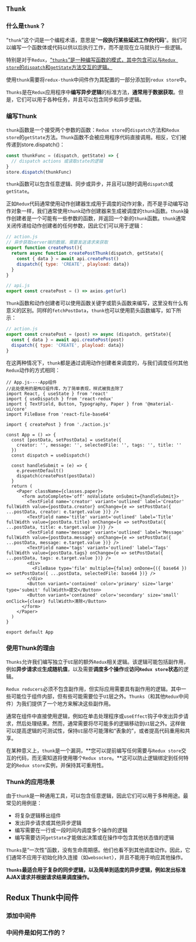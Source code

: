 ## `Thunk`

### 什么是`thunk`？

“`thunk`”这个词是一个编程术语，意思是“**一段执行某些延迟工作的代码**”。我们可以编写一个函数体或代码以供以后执行工作，而不是现在立马就执行一些逻辑。

特别是对于`Redux`，<u>“`thunks`”是一种编写函数的模式，其中包含可以与`Redux store`的`dispatch`和`getState`方法交互的逻辑。</u>

使用`thunk`需要将`redux-thunk`中间件作为其配置的一部分添加到`redux store`中。

`Thunks`是在`Redux`应用程序中**编写异步逻辑**的标准方法，**通常用于数据获取**。但是，它们可以用于各种任务，并且可以包含同步和异步逻辑。

### 编写Thunk

`thunk`函数是一个接受两个参数的函数：`Redux store`的`dispatch`方法和`Redux store`的`getState`方法。`Thunk`函数不会被应用程序代码直接调用。相反，它们被传递到store.dispatch()：

```javascript
const thunkFunc = (dispatch, getState) => {
  // dispatch actions 或读取state的逻辑
}
store.dispatch(thunkFunc)
```

`thunk`函数可以包含任意逻辑、同步或异步，并且可以随时调用`dispatch`或`getState`。

正如`Redux`代码通常使用动作创建器生成用于调度的动作对象，而不是手动编写动作对象一样，我们通常使用`thunk`动作创建器来生成被调度的`thunk`函数。`thunk`操作创建者是一个可能有一些参数的函数，并返回一个新的`thunk`函数。`thunk`通常关闭传递给动作创建者的任何参数，因此它们可以用于逻辑：

```javascript
// action.js
// 异步获取server端的数据，需要发送请求来获取
export function createPost(){
  return async function createPostThunk(dispatch, getState){
    const { data } = await api.createPost() 
    dispatch({ type: 'CREATE', playload: data})
  }
}

// api.js
export const createPost = () => axios.get(url)
```

`Thunk`函数和动作创建者可以使用函数关键字或箭头函数来编写，这里没有什么有意义的区别。同样的`fetchPostData`，`thunk`也可以使用箭头函数编写，如下所示：

```javascript
// action.js
export const createPost = (post) => async (dispatch, getState){
  const { data } = await api.createPost(post) 
  dispatch({ type: 'CREATE', playload: data})
}
```

在这两种情况下，`thunk`都是通过调用动作创建者来调度的，与我们调度任何其他`Redux`动作的方式相同：

```react
// App.js----App组件
//此处使用的是MUI组件库，为了简单表现，样式被我去除了
import React, { useState } from 'react'
import { useDispatch } from 'react-redux'
import { TextField, Button, Typography, Paper } from '@material-ui/core'
import FileBase from 'react-file-base64'

import { createPost } from './action.js'

const App = () => {
  const [postData, setPostData] = useState({
    creator: '', message: '', selectedFile: '', tags: '', title: ''
  })
  const dispatch = useDispatch()
  
  const handleSubmit = (e) => {
    e.preventDefault()
    dispatch(createPost(postData))
  }
  return (
  	<Paper className={classes.paper}>
      <form autoComplete='off' noValidate onSubmit={handleSubmit}>
        <TextField name='creator' variant='outlined' label='Creator' fullWidth value={postData.creator} onChange={e => setPostData({ ...postData, creator: e.target.value })} />
        <TextField name='title' variant='outlined' label='Title' fullWidth value={postData.title} onChange={e => setPostData({ ...postData, title: e.target.value })} />
        <TextField name='message' variant='outlined' label='Message' fullWidth value={postData.message} onChange={e => setPostData({ ...postData, message: e.target.value })} />
        <TextField name='tags' variant='outlined' label='Tags' fullWidth value={postData.tags} onChange={e => setPostData({ ...postData, tags: e.target.value })} />
        <div>
          <FileBase type='file' multiple={false} onDone={({ base64 }) => setPostData({ ...postData, selectedFile: base64 })} />
        </div>
        <Button variant='contained' color='primary' size='large' type='submit' fullWidth>提交</Button>
        <Button variant='contained' color='secondary' size='small' onClick={clear} fullWidth>清除</Button>
      </form>
    </Paper>
  )
}

export default App
```

### 使用Thunk的理由

`Thunks`允许我们编写独立于`UI`层的额外`Redux`相关逻辑。该逻辑可能包括副作用，例如**异步请求**或**生成随机值**，以及需要**调度多个操作**或**访问`Redux store`状态**的逻辑。

`Redux reducers`必须不包含副作用，但实际应用需要具有副作用的逻辑。其中一些可能位于组件内部，但有些可能需要位于`UI`层之外。`Thunks`（和其他`Redux`中间件）为我们提供了一个地方来解决这些副作用。

通常在组件中直接使用逻辑，例如在单击处理程序或`useEffect`钩子中发出异步请求，然后处理结果。然而，通常需要将尽可能多的逻辑移动到`UI`层之外。这样做可以提高逻辑的可测试性，保持`UI`层尽可能薄和“表象的”，或者提高代码重用和共享。

在某种意义上，`thunk`是一个漏洞，**您可以提前编写任何需要与`Redux store`交互的代码，而无需知道将使用哪个`Redux store`。**这可以防止逻辑绑定到任何特定的`Redux store`实例，并保持其可重用性。

### Thunk的应用场景

由于`thunk`是一种通用工具，可以包含任意逻辑，因此它们可以用于多种用途。最常见的用例是：

- 将复杂逻辑移出组件
- 发出异步请求或其他异步逻辑
- 编写需要在一行或一段时间内调度多个操作的逻辑
- 编写需要访问`getState`才能做出决策或在操作中包含其他状态值的逻辑

`Thunks`是“一次性”函数，没有生命周期感。他们也看不到其他调度动作。因此，它们通常不应用于初始化持久连接（如`websocket`），并且不能用于响应其他操作。

**`Thunks`最适合用于复杂的同步逻辑，以及简单到适度的异步逻辑，例如发出标准AJAX请求并根据请求结果调度操作。**

## Redux Thunk中间件



### 添加中间件





### 中间件是如何工作的？





